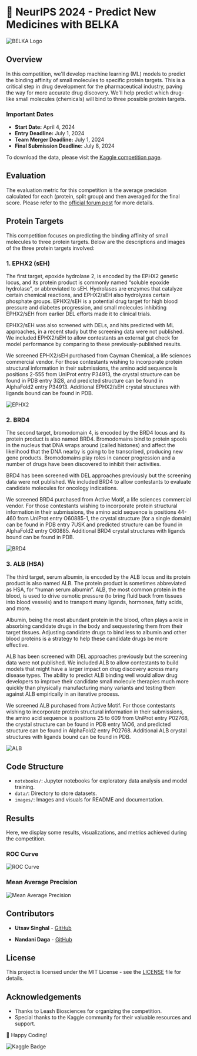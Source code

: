 # 🧬 NeurIPS 2024 - Predict New Medicines with BELKA

![BELKA Logo](images/belka_logo.png)

## Overview
In this competition, we'll develop machine learning (ML) models to predict the binding affinity of small molecules to specific protein targets. This is a critical step in drug development for the pharmaceutical industry, paving the way for more accurate drug discovery. We'll help predict which drug-like small molecules (chemicals) will bind to three possible protein targets.

### Important Dates
- **Start Date:** April 4, 2024
- **Entry Deadline:** July 1, 2024
- **Team Merger Deadline:** July 1, 2024
- **Final Submission Deadline:** July 8, 2024

To download the data, please visit the [Kaggle competition page](https://www.kaggle.com/competitions/leash-BELKA).

## Evaluation
The evaluation metric for this competition is the average precision calculated for each (protein, split group) and then averaged for the final score. Please refer to the [official forum post](https://kaggle.com/competitions/leash-BELKA/discussion) for more details.

## Protein Targets
This competition focuses on predicting the binding affinity of small molecules to three protein targets. Below are the descriptions and images of the three protein targets involved:

### 1. EPHX2 (sEH)
The first target, epoxide hydrolase 2, is encoded by the EPHX2 genetic locus, and its protein product is commonly named “soluble epoxide hydrolase”, or abbreviated to sEH. Hydrolases are enzymes that catalyze certain chemical reactions, and EPHX2/sEH also hydrolyzes certain phosphate groups. EPHX2/sEH is a potential drug target for high blood pressure and diabetes progression, and small molecules inhibiting EPHX2/sEH from earlier DEL efforts made it to clinical trials.

EPHX2/sEH was also screened with DELs, and hits predicted with ML approaches, in a recent study but the screening data were not published. We included EPHX2/sEH to allow contestants an external gut check for model performance by comparing to these previously-published results.

We screened EPHX2/sEH purchased from Cayman Chemical, a life sciences commercial vendor. For those contestants wishing to incorporate protein structural information in their submissions, the amino acid sequence is positions 2-555 from UniProt entry P34913, the crystal structure can be found in PDB entry 3i28, and predicted structure can be found in AlphaFold2 entry P34913. Additional EPHX2/sEH crystal structures with ligands bound can be found in PDB.

![EPHX2](images/EPHX2_(sEH).png)

### 2. BRD4
The second target, bromodomain 4, is encoded by the BRD4 locus and its protein product is also named BRD4. Bromodomains bind to protein spools in the nucleus that DNA wraps around (called histones) and affect the likelihood that the DNA nearby is going to be transcribed, producing new gene products. Bromodomains play roles in cancer progression and a number of drugs have been discovered to inhibit their activities.

BRD4 has been screened with DEL approaches previously but the screening data were not published. We included BRD4 to allow contestants to evaluate candidate molecules for oncology indications.

We screened BRD4 purchased from Active Motif, a life sciences commercial vendor. For those contestants wishing to incorporate protein structural information in their submissions, the amino acid sequence is positions 44-460 from UniProt entry O60885-1, the crystal structure (for a single domain) can be found in PDB entry 7USK and predicted structure can be found in AlphaFold2 entry O60885. Additional BRD4 crystal structures with ligands bound can be found in PDB.

![BRD4](images/BRD4.png)

### 3. ALB (HSA)
The third target, serum albumin, is encoded by the ALB locus and its protein product is also named ALB. The protein product is sometimes abbreviated as HSA, for “human serum albumin”. ALB, the most common protein in the blood, is used to drive osmotic pressure (to bring fluid back from tissues into blood vessels) and to transport many ligands, hormones, fatty acids, and more.

Albumin, being the most abundant protein in the blood, often plays a role in absorbing candidate drugs in the body and sequestering them from their target tissues. Adjusting candidate drugs to bind less to albumin and other blood proteins is a strategy to help these candidate drugs be more effective.

ALB has been screened with DEL approaches previously but the screening data were not published. We included ALB to allow contestants to build models that might have a larger impact on drug discovery across many disease types. The ability to predict ALB binding well would allow drug developers to improve their candidate small molecule therapies much more quickly than physically manufacturing many variants and testing them against ALB empirically in an iterative process.

We screened ALB purchased from Active Motif. For those contestants wishing to incorporate protein structural information in their submissions, the amino acid sequence is positions 25 to 609 from UniProt entry P02768, the crystal structure can be found in PDB entry 1AO6, and predicted structure can be found in AlphaFold2 entry P02768. Additional ALB crystal structures with ligands bound can be found in PDB.

![ALB](images/ALB_(HSA).png)

## Code Structure
- `notebooks/`: Jupyter notebooks for exploratory data analysis and model training.
- `data/`: Directory to store datasets.
- `images/`: Images and visuals for README and documentation.

## Results
Here, we display some results, visualizations, and metrics achieved during the competition.

### ROC Curve
![ROC Curve](images/ROC_Curve.png)

### Mean Average Precision
![Mean Average Precision](images/Mean_Average_Precision.png)

## Contributors
- **Utsav Singhal** - [GitHub](https://github.com/UTSAVS26)

- **Nandani Daga** - [GitHub](https://github.com/Nandanidaga)

## License
This project is licensed under the MIT License - see the [LICENSE](LICENSE) file for details.

## Acknowledgements
- Thanks to Leash Biosciences for organizing the competition.
- Special thanks to the Kaggle community for their valuable resources and support.

🚀 Happy Coding!

![Kaggle Badge](https://img.shields.io/badge/Kaggle-118th-bronze)

